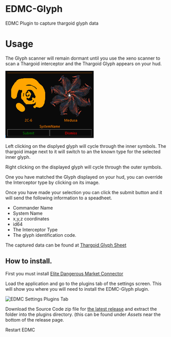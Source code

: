 # EDMC-Glyph
EDMC Plugin to capture thargoid glyph data

# Usage

The Glyph scanner will remain dormant until you use the xeno scanner to scan a Thargoid interceptor and the Thargoid Glyph appears on your hud.

![Glyph User Interface](docimages/glyphui.png)

Left clicking on the displyed glyph will cycle through the inner symbols. The thargoid image next to it will switch to an the known type for the selected inner glyph.

Right clicking on the displayed glyph will cycle through the outer symbols. 

One you have matched the Glyph displayed on your hud, you can override the Interceptor type by clicking on its image.

Once you have made your selection you can click the submit button and it will send the following information to a speadheet.

* Commander Name
* System Name
* x,y,z coordinates
* id64 
* The Interceptor Type
* The glyph identification code.



The captured data can be found at [Thargoid Glyph Sheet](https://canonn.fyi/glyphsheet)

## How to install. 
First you must install [Elite Dangerous Market Connector](https://github.com/Marginal/EDMarketConnector/blob/master/README.md)

Load the application and go to the plugins tab of the settings screen. This will show you where you will need to install the EDMC-Glyph plugin. 

![EDMC Settings Plugins Tab](https://i.imgur.com/3yxKUnO.png)

Download the Source Code zip file for [the latest release](https://github.com/canonn-science/EDMC-Glyph/releases/latest) and extract the folder into the plugins directory. (this can be found under *Assets* near the bottom of the release page.

Restart EDMC
